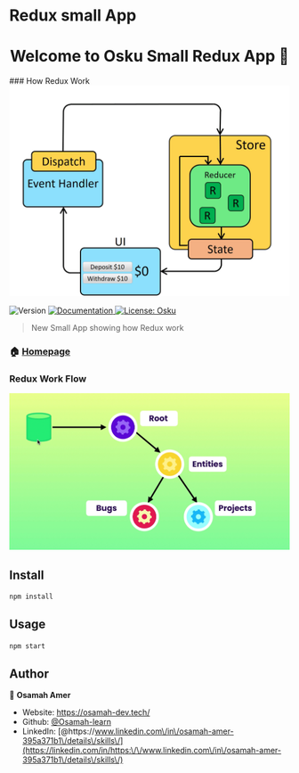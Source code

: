 # Redux small App

<h1 align="center">Welcome to Osku Small Redux App 👋</h1>
### How Redux Work
<img alt="Redux" src="./reduxdataflowdiagram-49fa8c3968371d9ef6f2a1486bd40a26.gif" />
<p>
  <img alt="Version" src="https://img.shields.io/badge/version-0.1.0-blue.svg?cacheSeconds=2592000" />
  <a href="https://github.com/reduxjs" target="_blank">
    <img alt="Documentation" src="https://img.shields.io/badge/documentation-yes-brightgreen.svg" />
  </a>
  <a href="#" target="_blank">
    <img alt="License: Osku" src="https://img.shields.io/badge/License-Osku-yellow.svg" />
  </a>
</p>

> New Small App showing how Redux work

### 🏠 [Homepage](https://github.com/Osamah-learn/ReduxApp)

### Redux Work Flow
<img alt="Redux" src="./entities.png" />

## Install

```sh
npm install
```

## Usage

```sh
npm start
```

## Author

👤 **Osamah Amer**

* Website: https://osamah-dev.tech/
* Github: [@Osamah-learn](https://github.com/Osamah-learn)
* LinkedIn: [@https:\/\/www.linkedin.com\/in\/osamah-amer-395a371b1\/details\/skills\/](https://linkedin.com/in/https:\/\/www.linkedin.com\/in\/osamah-amer-395a371b1\/details\/skills\/)

